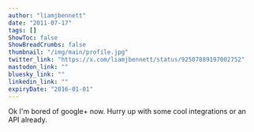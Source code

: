 ```yaml
---
author: "liamjbennett"
date: "2011-07-17"
tags: []
ShowToc: false
ShowBreadCrumbs: false
thumbnail: "/img/main/profile.jpg"
twitter_link: "https://x.com/liamjbennett/status/92507889197002752"
mastodon_link: ""
bluesky_link: ""
linkedin_link: ""
expiryDate: "2016-01-01"
---
```


Ok I'm bored of google+ now. Hurry up with some cool integrations or an API already.

